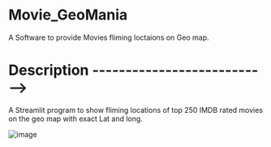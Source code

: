 # Movie_GeoMania
A Software to provide Movies fliming loctaions on Geo map.

# Description --------------------------->

A Streamlit program to show fliming locations of top 250 IMDB rated movies on the geo map with exact Lat and long.


![image](https://user-images.githubusercontent.com/67000746/201472726-ff5a3f95-bebb-4496-bf5d-86402e7711a2.png)

